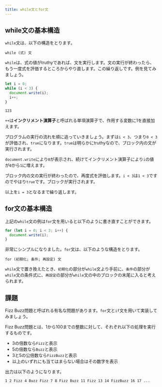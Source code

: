 ```yaml
---
title: while文とfor文
---
```


## while文の基本構造

`while`文は、以下の構造をとります。

```
while (式) 文
```

`while`は、式の値がtruthyであれば、文を実行します。文の実行が終わったら、もう一度式を評価するところからやり直します。この繰り返しです。例を見てみましょう。

```js
let i = 0;
while (i < 3) {
  document.write(i);
  i++;
}
```

```
123
```

`++`は**インクリメント演算子**と呼ばれる単項演算子で、作用する変数に1を直接加えます。

プログラムの実行の流れを順に追っていきましょう。まずは`i < 3`、つまり`0 < 3`が評価され、`true`になります。`true`は明らかにtruthyなので、ブロック内の文が実行されます。

`document.write`により`0`が表示され、続けてインクリメント演算子により`i`の値が`0`から`1`に増えます。

ブロック内の文の実行が終わったので、再度式を評価します。`i < 3`は`1 < 3`ですのでやはり`true`です。ブロックが実行されます。

以上を`i = 3`となるまで繰り返します。

## for文の基本構造

上記の`while`文の例は`for`文を用いると以下のように書き直すことができます。

```js
for (let i = 0; i < 3; i++) {
  document.write(i);
}
```

非常にシンプルになりました。`for`文は、以下のような構造をとります。

```
for (初期化; 条件; 再設定) 文
```

`while`文で置き換えたとき、`初期化`の部分が`while`文より手前に、`条件`の部分が`while`文の条件式に、`再設定`の部分が`while`文の中のブロックの末尾に入ると考えられます。

## 課題

Fizz Buzz問題と呼ばれる有名な問題があります。`for`文と`if`文を用いて実装してみましょう。

Fizz Buzz問題とは、1から100までの整数に対して、それぞれ以下の処理を実行するものです。

* 3の倍数なら`Fizz`と表示
* 5の倍数なら`Buzz`と表示
* 3と5の公倍数なら`FizzBuzz`と表示
* 以上のいずれにも当てはまらない場合はその数字を表示

出力は以下のようになります。

```
1 2 Fizz 4 Buzz Fizz 7 8 Fizz Buzz 11 Fizz 13 14 FizzBuzz 16 17 ...
```
